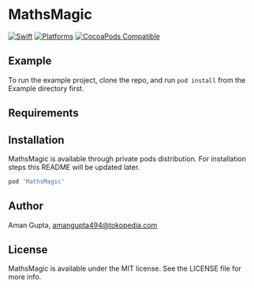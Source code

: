 # MathsMagic

[![Swift](https://img.shields.io/badge/Swift-5.0_5.1_5.2_5.3_5.4_5.5_5.6-Orange?style=flat-square)](https://img.shields.io/badge/Swift-5.0_5.1_5.2_5.3_5.4_5.5_5.6-Orange?style=flat-square)
[![Platforms](https://img.shields.io/badge/Platforms-iOS-yellowgreen?style=flat-square)](https://img.shields.io/badge/Platforms-iOS-Green?style=flat-square)
[![CocoaPods Compatible](https://img.shields.io/badge/pod-v1.0.1-blue?style=flat-square)](https://img.shields.io/badge/pod-v1.0.1-blue?style=flat-square)


## Example

To run the example project, clone the repo, and run `pod install` from the Example directory first.

## Requirements

## Installation

MathsMagic is available through private pods distribution. For installation steps this README will be updated later.

```ruby
pod 'MathsMagic'
```

## Author

Aman Gupta, amangupta494@tokopedia.com

## License

MathsMagic is available under the MIT license. See the LICENSE file for more info.
